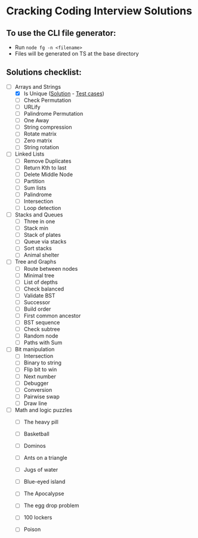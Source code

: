 # Cracking Coding Interview Solutions

## To use the CLI file generator:
- Run `node fg -n <filename>`
- Files will be generated on TS at the base directory

## Solutions checklist:

- [ ] Arrays and Strings
  - [x] Is Unique ([Solution](arrays-strings/uniquenessValidator.ts) - [Test cases](arrays-strings/uniquenessValidator.test.ts))
  - [ ] Check Permutation
  - [ ] URLify
  - [ ] Palindrome Permutation
  - [ ] One Away
  - [ ] String compression
  - [ ] Rotate matrix
  - [ ] Zero matrix
  - [ ] String rotation
- [ ] Linked Lists
  - [ ] Remove Duplicates
  - [ ] Return Kth to last
  - [ ] Delete Middle Node
  - [ ] Partition
  - [ ] Sum lists
  - [ ] Palindrome
  - [ ] Intersection
  - [ ] Loop detection
- [ ] Stacks and Queues
  - [ ] Three in one
  - [ ] Stack min
  - [ ] Stack of plates
  - [ ] Queue via stacks
  - [ ] Sort stacks
  - [ ] Animal shelter
- [ ] Tree and Graphs
  - [ ] Route between nodes
  - [ ] Minimal tree
  - [ ] List of depths
  - [ ] Check balanced
  - [ ] Validate BST
  - [ ] Successor
  - [ ] Build order
  - [ ] First common ancestor
  - [ ] BST sequence
  - [ ] Check subtree
  - [ ] Random node
  - [ ] Paths with Sum
- [ ] Bit manipulation
  - [ ] Intersection
  - [ ] Binary to string
  - [ ] Flip bit to win
  - [ ] Next number
  - [ ] Debugger
  - [ ] Conversion
  - [ ] Pairwise swap
  - [ ] Draw line
- [ ] Math and logic puzzles
  - [ ] The heavy pill
  - [ ] Basketball
  - [ ] Dominos
  - [ ] Ants on a triangle
  - [ ] Jugs of water
  - [ ] Blue-eyed island
  - [ ] The Apocalypse
  - [ ] The egg drop problem
  - [ ] 100 lockers
  - [ ] Poison

